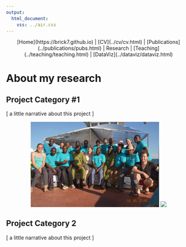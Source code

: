 ```yaml
---
output:
  html_document:
    vss: ../air.css
---
```

<center>
[Home](https://brick7.github.io) | [CV](../cv/cv.html) | [Publications](../publications/pubs.html) | Research | [Teaching](../teaching/teaching.html) | [DataViz](../dataviz/dataviz.html)
</center>

# About my research

## Project Category \#1

[ a little narrative about this project ]

<center>
<img src="maman_benita.jpg" width=350></img> 
<img src="maman_benita2.jpg" width=350></img> 
</center> 

## Project Category 2

[ a little narrative about this project ]
